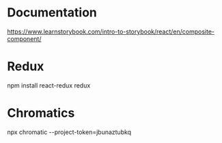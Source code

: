 # Documentation
https://www.learnstorybook.com/intro-to-storybook/react/en/composite-component/

# Redux
npm install react-redux redux

# Chromatics

npx chromatic --project-token=jbunaztubkq
